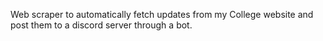 Web scraper to automatically fetch updates from my College website and post them to a discord server through a bot.
